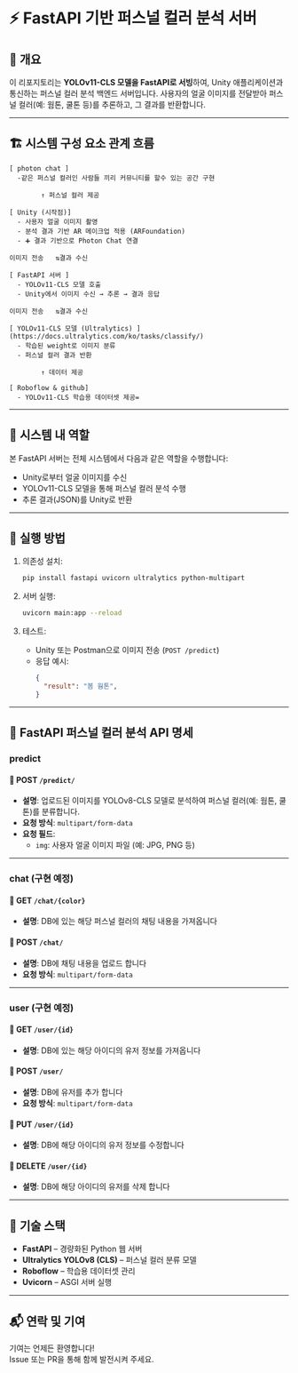 
# ⚡ FastAPI 기반 퍼스널 컬러 분석 서버

## 📌 개요

이 리포지토리는 **YOLOv11-CLS 모델을 FastAPI로 서빙**하여, Unity 애플리케이션과 통신하는 퍼스널 컬러 분석 백엔드 서버입니다. 사용자의 얼굴 이미지를 전달받아 퍼스널 컬러(예: 웜톤, 쿨톤 등)를 추론하고, 그 결과를 반환합니다.

------

## 🏗 시스템 구성 요소 관계 흐름

```
[ photon chat ]
  -같은 퍼스널 컬러인 사람들 끼리 커뮤니티를 할수 있는 공간 구현

        ↑ 퍼스널 컬러 제공

[ Unity (시작점)]
  - 사용자 얼굴 이미지 촬영
  - 분석 결과 기반 AR 메이크업 적용 (ARFoundation)
  - ➕ 결과 기반으로 Photon Chat 연결

이미지 전송   ⇅결과 수신

[ FastAPI 서버 ]
  - YOLOv11-CLS 모델 호출
  - Unity에서 이미지 수신 → 추론 → 결과 응답

이미지 전송   ⇅결과 수신

[ YOLOv11-CLS 모델 (Ultralytics) ](https://docs.ultralytics.com/ko/tasks/classify/)
  - 학습된 weight로 이미지 분류
  - 퍼스널 컬러 결과 반환

        ↑ 데이터 제공

[ Roboflow & github]
  - YOLOv11-CLS 학습용 데이터셋 제공=
```
---

## 🧩 시스템 내 역할

본 FastAPI 서버는 전체 시스템에서 다음과 같은 역할을 수행합니다:

- Unity로부터 얼굴 이미지를 수신
- YOLOv11-CLS 모델을 통해 퍼스널 컬러 분석 수행
- 추론 결과(JSON)를 Unity로 반환

---

## 🚀 실행 방법

1. 의존성 설치:
   ```bash
   pip install fastapi uvicorn ultralytics python-multipart
   ```

2. 서버 실행:
   ```bash
   uvicorn main:app --reload
   ```

3. 테스트:
   - Unity 또는 Postman으로 이미지 전송 (`POST /predict`)
   - 응답 예시:
     ```json
     {
       "result": "봄 웜톤",
     }
     ```

---

## 📡 FastAPI 퍼스널 컬러 분석 API 명세
### predict
#### 📍 POST `/predict/`

- **설명**: 업로드된 이미지를 YOLOv8-CLS 모델로 분석하여 퍼스널 컬러(예: 웜톤, 쿨톤)를 분류합니다.
- **요청 방식**: `multipart/form-data`
- **요청 필드**:
  - `img`: 사용자 얼굴 이미지 파일 (예: JPG, PNG 등)

---

### chat (구현 예정)

#### 📍 GET `/chat/{color}`

- **설명**: DB에 있는 해당 퍼스널 컬러의 채팅 내용을 가져옵니다

#### 📍 POST `/chat/`

- **설명**: DB에 채팅 내용을 업로드 합니다
- **요청 방식**: `multipart/form-data`

---

### user (구현 예정)

#### 📍 GET `/user/{id}`

- **설명**: DB에 있는 해당 아이디의 유저 정보를 가져옵니다

#### 📍 POST `/user/`

- **설명**: DB에 유저를 추가 합니다
- **요청 방식**: `multipart/form-data`

#### 📍 PUT `/user/{id}`

- **설명**: DB에 해당 아이디의 유저 정보를 수정합니다

#### 📍 DELETE `/user/{id}`

- **설명**: DB에 해당 아이디의 유저를 삭제 합니다

---

## 🧠 기술 스택

- **FastAPI** – 경량화된 Python 웹 서버
- **Ultralytics YOLOv8 (CLS)** – 퍼스널 컬러 분류 모델
- **Roboflow** – 학습용 데이터셋 관리
- **Uvicorn** – ASGI 서버 실행

---

## 📬 연락 및 기여

기여는 언제든 환영합니다!  
Issue 또는 PR을 통해 함께 발전시켜 주세요.
